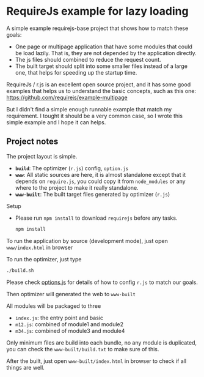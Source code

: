 

# RequireJs example for lazy loading

A simple example requirejs-base project that shows how to match these goals:
- One page or multipage application that have some modules that could be load lazily. That is, they are not depended by the application directly.
- The js files should combined to reduce the request count.
- The built target should split into some smaller files instead of a large one, that helps for speeding up the startup time.


RequireJs / r.js is an excellent open source project, and it has some good examples that helps us to understand the basic concepts, such as this one: <https://github.com/requirejs/example-multipage>

But I didn't find a simple enough runnable example that match my requirement. I tought it should be a very common case, so I wrote this simple example and I hope it can helps.


## Project notes

The project layout is simple.
- **`build`**: The optimizer (`r.js`) config, `option.js`
- **`www`**: All static sources are here, it is almost standalone except that it depends on `require.js`, you could copy it from `node_modules` or any where to the project to make it really standalone.
- **`www-built`**: The built target files generated by optimizer (`r.js`)


Setup
- Please run `npm install` to download `requirejs` before any tasks.
  ```bash
  npm install

  ```


To run the application by source (development mode), just open `www/index.html` in browser

To run the optimizer, just type
```bash
./build.sh
```

Please check [options.js](build/options.js) for details of how to config `r.js` to match our goals.

Then optimizer will generated the web to `www-built`

All modules will be packaged to three
- `index.js`: the entry point and basic
- `m12.js`: combined of module1 and module2
- `m34.js`: combined of module3 and module4

Only minimum files are build into each bundle, no any module is duplicated, you can check the `www-built/build.txt` to make sure of this.

After the built, just open `www-built/index.html` in browser to check if all things are well.
